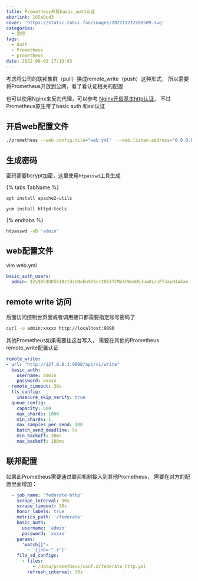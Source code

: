 ```yaml
---
title: Prometheus开启basic_auth认证
abbrlink: 165a0cd3
cover: 'https://static.zahui.fan/images/202211212208509.svg'
categories:
  - 监控
tags:
  - Auth
  - Prometheus
  - prometheus
date: 2022-06-09 17:19:43
---
```


考虑将公司的联邦集群（pull）换成remote_write（push）这种形式， 所以需要将Prometheus开放到公网，看了看认证相关的配置

也可以使用Nginx来反向代理，可以参考 [Nginx开启基本http认证](/posts/5855bc56)， 不过Prometheus原生带了basic auth 和ssl认证

## 开启web配置文件

```bash
./prometheus --web.config.file="web.yml"  --web.listen-address="0.0.0.0:9001"
```

## 生成密码

密码需要bcrypt加密，这里使用`htpasswd`工具生成

{% tabs TabName %}

<!-- tab Ubuntu和Debian安装 -->
```bash
apt install apache2-utils
```
<!-- endtab -->

<!-- tab CentOS和Fedora安装 -->
```bash
yum install httpd-tools
```
<!-- endtab -->

{% endtabs %}

```bash
htpasswd -nB 'admin'
```

## web配置文件

vim web.yml

```yml
basic_auth_users:
  admin: $2y$05$UKSS18ztdsUNoEuXYScr2OE1TCMe1hWnmD6JuwUi/uPTJayHIakae
```

## remote write 访问

后面访问控制台页面或者调用接口都需要指定账号密码了

```bash
curl -u admin:xxxxx http://localhost:9090
```

其他Prometheus如果需要往这台写入， 需要在其他的Prometheus remote_write配置认证

```yml
remote_write:
- url: "http://127.0.0.1:9090/api/v1/write"
  basic_auth:
    username: admin
    password: xxxxx
  remote_timeout: 30s
  tls_config:
    insecure_skip_verify: true
  queue_config:
    capacity: 500
    max_shards: 1000
    min_shards: 1
    max_samples_per_send: 100
    batch_send_deadline: 5s
    min_backoff: 30ms
    max_backoff: 100ms
```

## 联邦配置

如果此Prometheus需要通过联邦机制接入到其他Prometheus， 需要在对方的配置里面增加：

```yml
  - job_name: 'federate-http'
    scrape_interval: 30s
    scrape_timeout: 30s
    honor_labels: true
    metrics_path: '/federate'
    basic_auth:
      username: 'admin'
      password: 'xxxxx'
    params:
      'match[]':
        - '{job=~".+"}'
    file_sd_configs:
      - files:
          - /data/prometheus/conf.d/federate_http.yml
        refresh_interval: 30s
```
